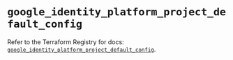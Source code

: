 # `google_identity_platform_project_default_config`

Refer to the Terraform Registry for docs: [`google_identity_platform_project_default_config`](https://registry.terraform.io/providers/hashicorp/google-beta/5.43.1/docs/resources/google_identity_platform_project_default_config).
